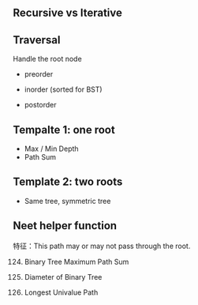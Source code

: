 ## Recursive vs Iterative

## Traversal
Handle the root node
- preorder

- inorder (sorted for BST)

- postorder



## Tempalte 1: one root
- Max / Min Depth 
- Path Sum

## Template 2: two roots
- Same tree, symmetric tree

## Neet helper function 
特征：This path may or may not pass through the root.

124. Binary Tree Maximum Path Sum

543. Diameter of Binary Tree

687. Longest Univalue Path
